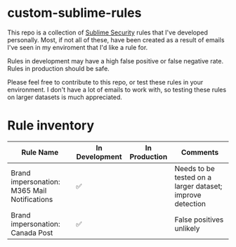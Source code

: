 # custom-sublime-rules

This repo is a collection of [Sublime Security](https://github.com/sublime-security/sublime-platform) rules that I've developed personally.
Most, if not all of these, have been created as a result of emails I've seen in my enviroment that I'd like a rule for.

Rules in development may have a high false positive or false negative rate. Rules in production should be safe.

Please feel free to contribute to this repo, or test these rules in your environment.
I don't have a lot of emails to work with, so testing these rules on larger datasets is much appreciated.

# Rule inventory

| Rule Name                                             | In Development  | In Production  | Comments  |
|------------------------------------------------------ |------------ |----------------------------- |---------- |
| Brand impersonation: M365 Mail Notifications | ✅ | | Needs to be tested on a larger dataset; improve detection |
| Brand impersonation: Canada Post | ✅ | | False positives unlikely |
